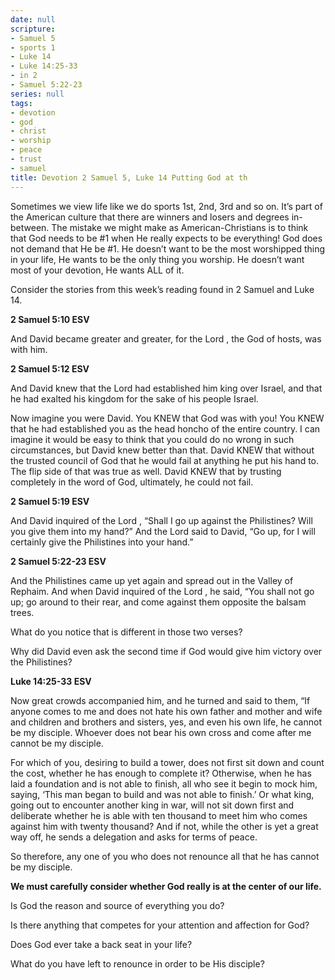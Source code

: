 ```yaml
---
date: null
scripture:
- Samuel 5
- sports 1
- Luke 14
- Luke 14:25-33
- in 2
- Samuel 5:22-23
series: null
tags:
- devotion
- god
- christ
- worship
- peace
- trust
- samuel
title: Devotion 2 Samuel 5, Luke 14 Putting God at th
---
```



Sometimes we view life like we do sports 1st, 2nd, 3rd and so on. It’s part of the American culture that there are winners and losers and degrees in-between. The mistake we might make as American-Christians is to think that God needs to be #1 when He really expects to be everything! God does not demand that He be #1. He doesn’t want to be the most worshipped thing in your life, He wants to be the only thing you worship. He doesn’t want most of your devotion, He wants ALL of it.

Consider the stories from this week’s reading found in 2 Samuel and Luke 14.

**2 Samuel 5:10 ESV**

And David became greater and greater, for the Lord , the God of hosts, was with him.

**2 Samuel 5:12 ESV**

And David knew that the Lord had established him king over Israel, and that he had exalted his kingdom for the sake of his people Israel.

Now imagine you were David. You KNEW that God was with you! You KNEW that he had established you as the head honcho of the entire country. I can imagine it would be easy to think that you could do no wrong in such circumstances, but David knew better than that. David KNEW that without the trusted council of God that he would fail at anything he put his hand to. The flip side of that was true as well. David KNEW that by trusting completely in the word of God, ultimately, he could not fail.

**2 Samuel 5:19 ESV**

And David inquired of the Lord , “Shall I go up against the Philistines? Will you give them into my hand?” And the Lord said to David, “Go up, for I will certainly give the Philistines into your hand.”

**2 Samuel 5:22-23 ESV**

And the Philistines came up yet again and spread out in the Valley of Rephaim. And when David inquired of the Lord , he said, “You shall not go up; go around to their rear, and come against them opposite the balsam trees.

What do you notice that is different in those two verses?

Why did David even ask the second time if God would give him victory over the Philistines?

**Luke 14:25-33 ESV**

Now great crowds accompanied him, and he turned and said to them, “If anyone comes to me and does not hate his own father and mother and wife and children and brothers and sisters, yes, and even his own life, he cannot be my disciple. Whoever does not bear his own cross and come after me cannot be my disciple.

For which of you, desiring to build a tower, does not first sit down and count the cost, whether he has enough to complete it? Otherwise, when he has laid a foundation and is not able to finish, all who see it begin to mock him, saying, ‘This man began to build and was not able to finish.’ Or what king, going out to encounter another king in war, will not sit down first and deliberate whether he is able with ten thousand to meet him who comes against him with twenty thousand? And if not, while the other is yet a great way off, he sends a delegation and asks for terms of peace.

So therefore, any one of you who does not renounce all that he has cannot be my disciple.

**We must carefully consider whether God really is at the center of our life.**

Is God the reason and source of everything you do?

Is there anything that competes for your attention and affection for God?

Does God ever take a back seat in your life?

What do you have left to renounce in order to be His disciple?